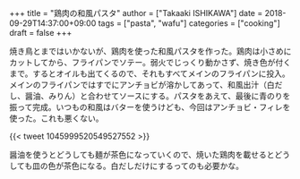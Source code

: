 +++
title = "鶏肉の和風パスタ"
author = ["Takaaki ISHIKAWA"]
date = 2018-09-29T14:37:00+09:00
tags = ["pasta", "wafu"]
categories = ["cooking"]
draft = false
+++

焼き鳥とまではいかないが、鶏肉を使った和風パスタを作った。鶏肉は小さめにカットしてから、フライパンでソテー。弱火でじっくり動かさず、焼き色が付くまで。するとオイルも出てくるので、それもすべてメインのフライパンに投入。メインのフライパンではすでにアンチョビが溶かしてあって、和風出汁（白だし、醤油、みりん）と合わせてソースにする。パスタをあえて、最後に青のりを振って完成。いつもの和風はバターを使うけども、今回はアンチョビ・フィレを使った。これも悪くない。

{{< tweet 1045999520549527552 >}}

醤油を使うとどうしても麺が茶色になっていくので、焼いた鶏肉を載せるとどうしても皿の色が茶色になる。白だしだけにするってのも必要かな。
